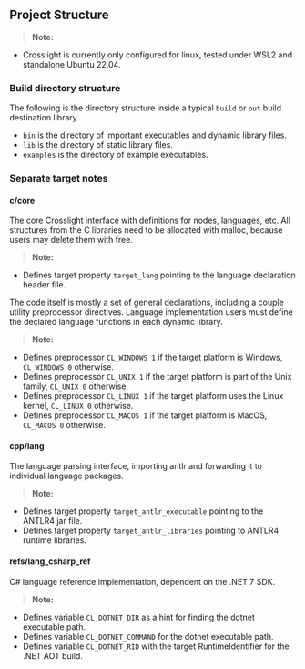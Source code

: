 ## Project Structure

> **Note:**
- Crosslight is currently only configured for linux, tested under WSL2 and standalone Ubuntu 22.04.

### Build directory structure

The following is the directory structure inside a typical `build` or `out` build destination library.

- `bin` is the directory of important executables and dynamic library files.
- `lib` is the directory of static library files.
- `examples` is the directory of example executables.

### Separate target notes

#### c/core

The core Crosslight interface with definitions for nodes, languages, etc.
All structures from the C libraries need to be allocated with malloc, because users may delete them with free.

> **Note:**
- Defines target property `target_lang` pointing to the language declaration header file.

The code itself is mostly a set of general declarations, including a couple utility preprocessor directives.
Language implementation users must define the declared language functions in each dynamic library.

> **Note:**
- Defines preprocessor `CL_WINDOWS 1` if the target platform is Windows, `CL_WINDOWS 0` otherwise.
- Defines preprocessor `CL_UNIX 1` if the target platform is part of the Unix family, `CL_UNIX 0` otherwise.
- Defines preprocessor `CL_LINUX 1` if the target platform uses the Linux kernel, `CL_LINUX 0` otherwise.
- Defines preprocessor `CL_MACOS 1` if the target platform is MacOS, `CL_MACOS 0` otherwise. 

#### cpp/lang

The language parsing interface, importing antlr and forwarding it to individual language packages.

> **Note:**
- Defines target property `target_antlr_executable` pointing to the ANTLR4 jar file.
- Defines target property `target_antlr_libraries` pointing to ANTLR4 runtime libraries.

#### refs/lang_csharp_ref

C# language reference implementation, dependent on the .NET 7 SDK.

> **Note:**
- Defines variable `CL_DOTNET_DIR` as a hint for finding the dotnet executable path.
- Defines variable `CL_DOTNET_COMMAND` for the dotnet executable path.
- Defines variable `CL_DOTNET_RID` with the target RuntimeIdentifier for the .NET AOT build.

